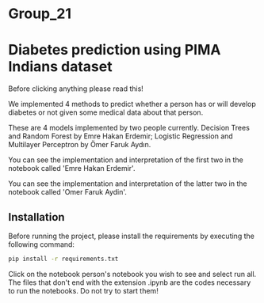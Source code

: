 # Group_21
# Diabetes prediction using PIMA Indians dataset
Before clicking anything please read this!

We implemented 4 methods to predict whether a person has or will develop diabetes or not given some medical data about that person. 

These are 4 models implemented by two people currently. Decision Trees and Random Forest by Emre Hakan Erdemir; Logistic Regression and Multilayer Perceptron by Ömer Faruk Aydın.

You can see the implementation and interpretation of the first two in the notebook called 'Emre Hakan Erdemir'.

You can see the implementation and interpretation of the latter two in the notebook called 'Omer Faruk Aydin'.

## Installation
Before running the project, please install the requirements by executing the following command:
```bash
pip install -r requirements.txt
```

Click on the notebook person's notebook you wish to see and select run all. The files that don't end with the extension .ipynb are the codes necessary to run the notebooks. Do not try to start them!
